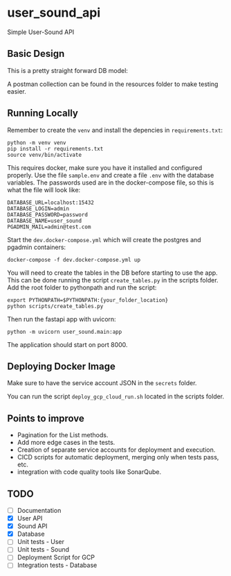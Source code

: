 # user_sound_api

Simple User-Sound API

## Basic Design

This is a pretty straight forward DB model:

A postman collection can be found in the resources folder to make testing easier.

## Running Locally

Remember to create the `venv` and install the depencies in `requirements.txt`:

```
python -m venv venv
pip install -r requirements.txt
source venv/bin/activate
```

This requires docker, make sure you have it installed and configured properly.
Use the file `sample.env` and create a file `.env` with the database variables.
The passwords used are in the docker-compose file, so this is what the file will look like:

```
DATABASE_URL=localhost:15432
DATABASE_LOGIN=admin
DATABASE_PASSWORD=password
DATABASE_NAME=user_sound
PGADMIN_MAIL=admin@test.com
```

Start the `dev.docker-compose.yml` which will create the postgres and pgadmin containers:

```
docker-compose -f dev.docker-compose.yml up
```

You will need to create the tables in the DB before starting to use the app.
This can be done running the script `create_tables.py` in the scripts folder.
Add the root folder to pythonpath and run the script:

```
export PYTHONPATH=$PYTHONPATH:{your_folder_location}
python scripts/create_tables.py
```

Then run the fastapi app with uvicorn:

```
python -m uvicorn user_sound.main:app
```

The application should start on port 8000.

## Deploying Docker Image

Make sure to have the service account JSON in the `secrets` folder.

You can run the script `deploy_gcp_cloud_run.sh` located in the scripts folder.

## Points to improve

- Pagination for the List methods.
- Add more edge cases in the tests.
- Creation of separate service accounts for deployment and execution.
- CICD scripts for automatic deployment, merging only when tests pass, etc.
- integration with code quality tools like SonarQube.

## TODO

- [ ] Documentation
- [x] User API
- [x] Sound API
- [x] Database
- [ ] Unit tests - User
- [ ] Unit tests - Sound
- [ ] Deployment Script for GCP
- [ ] Integration tests - Database

